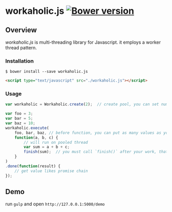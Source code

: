 workaholic.js [![Bower version](https://badge.fury.io/bo/workaholic.js.svg)](http://badge.fury.io/bo/workaholic.js)
===

## Overview
_workaholic.js_ is multi-threading library for Javascript.
it employs a worker thread pattern.

### Installation
```
$ bower install --save workaholic.js
```
```html
<script type="text/javascript" src="./workaholic.js"></script>
```

### Usage
```javascript
var workaholic = Workaholic.create(2);  // create pool, you can set number of threads

var foo = 3;
var bar = 5;
var baz = 10;
workaholic.execute(
    foo, bar, baz, // before function, you can put as many values as you need
    function(a, b, c) {
        // will run on pooled thread
        var sum = a + b + c;
        finish(sum);  // you must call `finish()` after your work, that can return any value
    }
)
.done(function(result) {
    // get value likes promise chain
});
```

## Demo

run `gulp` and open `http://127.0.0.1:5000/demo`
